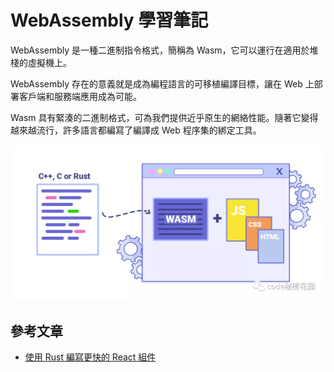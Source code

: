 # WebAssembly 學習筆記

WebAssembly 是一種二進制指令格式，簡稱為 Wasm，它可以運行在適用於堆棧的虛擬機上。

WebAssembly 存在的意義就是成為編程語言的可移植編譯目標，讓在 Web 上部署客戶端和服務端應用成為可能。

Wasm 具有緊湊的二進制格式，可為我們提供近乎原生的網絡性能。隨著它變得越來越流行，許多語言都編寫了編譯成 Web 程序集的綁定工具。

![wasm-1.webp](./images/wasm-1.webp)

## 參考文章

* [使用 Rust 編寫更快的 React 組件](https://mp.weixin.qq.com/s/Lr8H_9wzVS6EAdI30YS9rQ)
